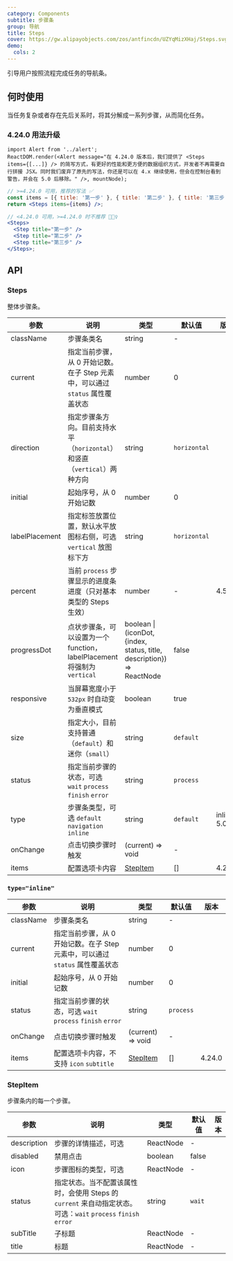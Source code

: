 ```yaml
---
category: Components
subtitle: 步骤条
group: 导航
title: Steps
cover: https://gw.alipayobjects.com/zos/antfincdn/UZYqMizXHaj/Steps.svg
demo:
  cols: 2
---
```


引导用户按照流程完成任务的导航条。

## 何时使用

当任务复杂或者存在先后关系时，将其分解成一系列步骤，从而简化任务。

### 4.24.0 用法升级

```__react
import Alert from '../alert';
ReactDOM.render(<Alert message="在 4.24.0 版本后，我们提供了 <Steps items={[...]} /> 的简写方式，有更好的性能和更方便的数据组织方式，开发者不再需要自行拼接 JSX。同时我们废弃了原先的写法，你还是可以在 4.x 继续使用，但会在控制台看到警告，并会在 5.0 后移除。" />, mountNode);
```

```jsx
// >=4.24.0 可用，推荐的写法 ✅
const items = [{ title: '第一步' }, { title: '第二步' }, { title: '第三步' }];
return <Steps items={items} />;

// <4.24.0 可用，>=4.24.0 时不推荐 🙅🏻‍♀️
<Steps>
  <Step title="第一步" />
  <Step title="第二步" />
  <Step title="第三步" />
</Steps>;
```

## API

### Steps

整体步骤条。

| 参数           | 说明                                                                          | 类型                                                                   | 默认值       | 版本        |
| -------------- | ----------------------------------------------------------------------------- | ---------------------------------------------------------------------- | ------------ | ----------- |
| className      | 步骤条类名                                                                    | string                                                                 | -            |             |
| current        | 指定当前步骤，从 0 开始记数。在子 Step 元素中，可以通过 `status` 属性覆盖状态 | number                                                                 | 0            |             |
| direction      | 指定步骤条方向。目前支持水平（`horizontal`）和竖直（`vertical`）两种方向      | string                                                                 | `horizontal` |             |
| initial        | 起始序号，从 0 开始记数                                                       | number                                                                 | 0            |             |
| labelPlacement | 指定标签放置位置，默认水平放图标右侧，可选 `vertical` 放图标下方              | string                                                                 | `horizontal` |             |
| percent        | 当前 `process` 步骤显示的进度条进度（只对基本类型的 Steps 生效）              | number                                                                 | -            | 4.5.0       |
| progressDot    | 点状步骤条，可以设置为一个 function，labelPlacement 将强制为 `vertical`       | boolean \| (iconDot, {index, status, title, description}) => ReactNode | false        |             |
| responsive     | 当屏幕宽度小于 `532px` 时自动变为垂直模式                                     | boolean                                                                | true         |             |
| size           | 指定大小，目前支持普通（`default`）和迷你（`small`）                          | string                                                                 | `default`    |             |
| status         | 指定当前步骤的状态，可选 `wait` `process` `finish` `error`                    | string                                                                 | `process`    |             |
| type           | 步骤条类型，可选 `default` `navigation` `inline`                              | string                                                                 | `default`    | inline: 5.0 |
| onChange       | 点击切换步骤时触发                                                            | (current) => void                                                      | -            |             |
| items          | 配置选项卡内容                                                                | [StepItem](#StepItem)                                                  | []           | 4.24.0      |

### `type="inline"`

| 参数      | 说明                                                                          | 类型                  | 默认值    | 版本   |
| --------- | ----------------------------------------------------------------------------- | --------------------- | --------- | ------ |
| className | 步骤条类名                                                                    | string                | -         |        |
| current   | 指定当前步骤，从 0 开始记数。在子 Step 元素中，可以通过 `status` 属性覆盖状态 | number                | 0         |        |
| initial   | 起始序号，从 0 开始记数                                                       | number                | 0         |        |
| status    | 指定当前步骤的状态，可选 `wait` `process` `finish` `error`                    | string                | `process` |        |
| onChange  | 点击切换步骤时触发                                                            | (current) => void     | -         |        |
| items     | 配置选项卡内容，不支持 `icon` `subtitle`                                      | [StepItem](#StepItem) | []        | 4.24.0 |

### StepItem

步骤条内的每一个步骤。

| 参数        | 说明                                                                                                          | 类型      | 默认值 | 版本 |
| ----------- | ------------------------------------------------------------------------------------------------------------- | --------- | ------ | ---- |
| description | 步骤的详情描述，可选                                                                                          | ReactNode | -      |      |
| disabled    | 禁用点击                                                                                                      | boolean   | false  |      |
| icon        | 步骤图标的类型，可选                                                                                          | ReactNode | -      |      |
| status      | 指定状态。当不配置该属性时，会使用 Steps 的 `current` 来自动指定状态。可选：`wait` `process` `finish` `error` | string    | `wait` |      |
| subTitle    | 子标题                                                                                                        | ReactNode | -      |      |
| title       | 标题                                                                                                          | ReactNode | -      |      |
